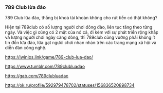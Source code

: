### 789 Club lừa đảo

789 Club lừa đảo, thắng bị khoá tài khoản không cho rút tiền có thật không?

Hiện tại 789club có số lượng người chơi đông đảo, liên tục tăng theo từng ngày. Và việc gì cũng có 2 mặt của nó cả, đi kèm với sự phát triển rộng khắp và lượng người chơi ngày càng đông, thì 789club cũng vướng phải không ít tin đồn lừa đảo, lừa gạt người chơi nhan nhản trên các trang mạng xã hội và diễn đàn công nghệ.

https://iwinios.link/game/789-club-lua-dao/

https://www.tumblr.com/789clubluadao

https://gab.com/789clubluadao

https://ok.ru/profile/592979478702/statuses/156836520898734
